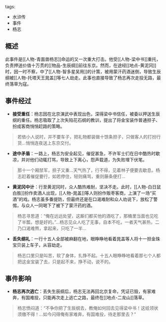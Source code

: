 tags:
  - 水浒传
  - 事件
  - 杨志

## 概述
此事件是[[人物-青面兽杨志]]命运的又一次重大打击。他受[[人物-梁中书]]重托，负责押送价值十万贯的[[物品-生辰纲]]前往东京。然而，在途经[[地点-黄泥冈]]时，因一时不察，中了[[人物-智多星吴用]]的计策，被用蒙汗药酒迷倒，导致生辰纲被[[人物-托塔天王晁盖]]等七人劫走。此事也直接导致了杨志再次走投无路，最终落草为寇。

## 事件经过
- **接受重任**：杨志因在北京演武中表现出色，深得梁中书信任，被委以押送生辰纲的重任。杨志吸取了上次失陷花石纲的教训，提出了将金宝装作普通担子、扮成客商悄悄赶路的策略。
> 若依小人说时，并不要车子，把礼物都装做十馀条担子，只做客人的打扮行货...悄悄连夜送上东京交付。

- **途中矛盾**：一路上，杨志为安全起见，催促甚急，不许军士们在日中酷热时歇凉，并对他们动辄打骂，导致上下离心，怨声载道，为失败埋下伏笔。
> 那十一个厢禁军，担子又重...天气热了，行不得，见着林子便要去歇息。杨志赶着催促要行，如若停住，轻则痛骂，重则藤条便打...

- **黄泥冈中计**：行至黄泥冈时，众人酷热难耐，坚决不走。此时，[[人物-白日鼠白胜]]扮作卖酒人出现，[[人物-晁盖]]等人则扮作贩枣客商，上演了一场“买酒”的戏。杨志虽多番提防，但最终还是在口渴难耐和众人劝说下，放松了警惕，与众人一同喝下了被下了蒙汗药的酒。
> 杨志寻思道：“俺在远远处望，这厮们都买他的酒吃了，那桶里当面也见吃了半瓢，想是好的。”...杨志见众人吃了无事，自本不吃，一者天气甚热，二乃口渴难熬，拿起来，只吃了一半...

- **丢失纲礼**：一行十五人全部被麻翻在地，眼睁睁地看着晁盖等人将十一担金珠宝贝装上车子，从容劫走。
> 杨志口里只是叫苦，软了身体，扎挣不起。十五人眼睁睁地看着那七个人都把这金宝装了去，只是起不来，挣不动，说不的。

## 事件影响
- **杨志再次逃亡**：丢失生辰纲后，杨志无法再回北京复命，凭证已毁，有家难奔，有国难投，只能再次走上逃亡之路，最终在[[地点-二龙山]]落草。
> 杨志愤闷道：“不争你把了生辰纲去，教俺如何回去见得梁中书！这纸领状须缴不得！...如今闪得俺有家难奔，有国难投，待走那里去？”
